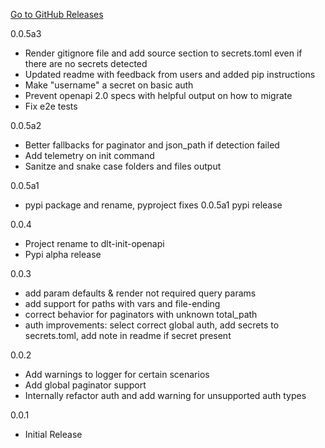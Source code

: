 [Go to GitHub Releases](https://github.com/dlt-hub/dlt-init-openapi/releases)

0.0.5a3
* Render gitignore file and add source section to secrets.toml even if there are no secrets detected
* Updated readme with feedback from users and added pip instructions
* Make "username" a secret on basic auth
* Prevent openapi 2.0 specs with helpful output on how to migrate
* Fix e2e tests

0.0.5a2
* Better fallbacks for paginator and json_path if detection failed
* Add telemetry on init command
* Sanitze and snake case folders and files output

0.0.5a1
* pypi package and rename, pyproject fixes 0.0.5a1 pypi release

0.0.4
* Project rename to dlt-init-openapi
* Pypi alpha release

0.0.3
* add param defaults & render not required query params
* add support for paths with vars and file-ending
* correct behavior for paginators with unknown total_path
* auth improvements: select correct global auth, add secrets to secrets.toml, add note in readme if secret present

0.0.2
* Add warnings to logger for certain scenarios
* Add global paginator support
* Internally refactor auth and add warning for unsupported auth types

0.0.1 
* Initial Release